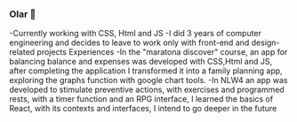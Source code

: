 ### Olar 👋
-Currently working with CSS, Html and JS
-I did 3 years of computer engineering and decides to leave to work only with front-end and design-related projects
  Experiences
-In the "maratona discover" course, an app for balancing balance and expenses was developed with CSS,Html and JS, after completing the application I transformed it into a family planning app, exploring the graphs function with google chart tools.
-In NLW4 an app was developed to stimulate preventive actions, with exercises and programmed rests, with a timer function and an RPG interface, I learned the basics of React, with its contexts and interfaces, I intend to go deeper in the future

<!--
**ninooff/ninooff** is a ✨ _special_ ✨ repository because its `README.md` (this file) appears on your GitHub profile.

Here are some ideas to get you started:

- 🔭 I’m currently working on ...
- 🌱 I’m currently learning ...
- 👯 I’m looking to collaborate on ...
- 🤔 I’m looking for help with ...
- 💬 Ask me about ...
- 📫 How to reach me: ...
- 😄 Pronouns: ...
- ⚡ Fun fact: ...
-->
